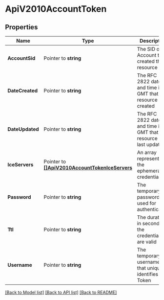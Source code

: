 # ApiV2010AccountToken

## Properties
Name | Type | Description | Notes
------------ | ------------- | ------------- | -------------
**AccountSid** | Pointer to **string** | The SID of the Account that created the resource |
**DateCreated** | Pointer to **string** | The RFC 2822 date and time in GMT that the resource was created |
**DateUpdated** | Pointer to **string** | The RFC 2822 date and time in GMT that the resource was last updated |
**IceServers** | Pointer to [**[]ApiV2010AccountTokenIceServers**](api_v2010_account_token_ice_servers.md) | An array representing the ephemeral credentials |
**Password** | Pointer to **string** | The temporary password used for authenticating |
**Ttl** | Pointer to **string** | The duration in seconds the credentials are valid |
**Username** | Pointer to **string** | The temporary username that uniquely identifies a Token |

[[Back to Model list]](../README.md#documentation-for-models) [[Back to API list]](../README.md#documentation-for-api-endpoints) [[Back to README]](../README.md)


